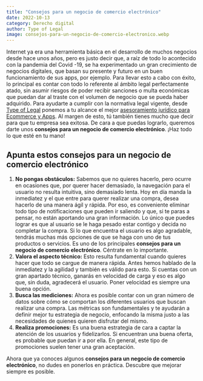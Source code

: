 ```yaml
---
title: "Consejos para un negocio de comercio electrónico"
date: 2022-10-13
category: Derecho digital
author: Type of Legal
image: consejos-para-un-negocio-de-comercio-electronico.webp
---
```


Internet ya era una herramienta básica en el desarrollo de muchos negocios desde hace unos años, pero es justo decir que, a raíz de todo lo acontecido con la pandemia del Covid -19, se ha experimentado un gran crecimiento de negocios digitales, que basan su presente y futuro en un buen funcionamiento de sus apps, por ejemplo. Para llevar esto a cabo con éxito, lo principal es contar con todo lo referente al ámbito legal perfectamente atado, sin asumir riesgos de poder recibir sanciones o multa económicas que puedan dar al traste con el volumen de negocio que se pueda haber adquirido. Para ayudarte a cumplir con la normativa legal vigente, desde [Type of Legal](https://typeoflegal.com/) ponemos a tu alcance el mejor [asesoramiento jurídico para Ecommerce y Apps](https://typeoflegal.com/ecommerce-y-apps/). Al margen de esto, tú también tienes mucho que decir para que tu empresa sea exitosa. De cara a que puedas lograrlo, queremos darte unos **consejos para un negocio de comercio electrónico**. ¡Haz todo lo que esté en tu mano!

**Apunta estos consejos para un negocio de comercio electrónico**
-----------------------------------------------------------------

1.  **No pongas obstáculos:** Sabemos que no quieres hacerlo, pero ocurre en ocasiones que, por querer hacer demasiado, la navegación para el usuario no resulta intuitiva, sino demasiado lenta. Hoy en día manda la inmediatez y el que entre para querer realizar una compra, desea hacerlo de una manera ágil y rápida. Por eso, es conveniente eliminar todo tipo de notificaciones que pueden ir saliendo y que, si te paras a pensar, no están aportando una gran información. Lo único que puedes lograr es que al usuario se le haga pesado estar contigo y decida no completar la compra. Si lo que encuentra el usuario es algo agradable, tendrás muchas más opciones de que se haga con uno de tus productos o servicios. Es uno de los principales **consejos para un negocio de comercio electrónico**. Céntrate en lo importante.  
2.  **Valora el aspecto técnico:** Esto resulta fundamental cuando quieres hacer que todo se cargue de manera rápida. Antes hemos hablado de la inmediatez y la agilidad y también es válido para esto. Si cuentas con un gran apartado técnico, ganarás en velocidad de carga y eso es algo que, sin duda, agradecerá el usuario. Poner velocidad es siempre una buena opción. 
3.  **Busca las mediciones:** Ahora es posible contar con un gran número de datos sobre cómo se comportan los diferentes usuarios que buscan realizar una compra. Las métricas son fundamentales y te ayudarán a definir mejor tu estrategia de negocio, enfocando la misma justo a las necesidades de quienes quieren disfrutar del mismo. 
4.  **Realiza promociones:** Es una buena estrategia de cara a captar la atención de los usuarios y fidelizarlos. Si encuentran una buena oferta, es probable que puedan ir a por ella. En general, este tipo de promociones suelen tener una gran aceptación. 

Ahora que ya conoces algunos **consejos para un negocio de comercio electrónico**, no dudes en ponerlos en práctica. Descubre que mejorar siempre es posible.
